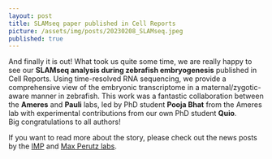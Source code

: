 ```yaml
---
layout: post
title: SLAMseq paper published in Cell Reports
picture: /assets/img/posts/20230208_SLAMseq.jpeg
published: true
---
```

And finally it is out! 
What took us quite some time, we are really happy to see our **SLAMseq analysis during zebrafish embryogenesis** published in Cell Reports. Using time-resolved RNA sequencing, we provide a comprehensive view of the embryonic transcriptome in a maternal/zygotic-aware manner in zebrafish. 
This work was a fantastic collaboration between the **Ameres** and **Pauli** labs, led by PhD student **Pooja Bhat** from the Ameres lab with experimental contributions from our own PhD student **Quio**.   
Big congratulations to all authors!

If you want to read more about the story, please check out the news posts by the [IMP](https://www.imp.ac.at/news/article/finding-out-how-embryos-gain-independence) and [Max Perutz labs](https://www.maxperutzlabs.ac.at/news/latest-news/l/embryos-gaining-independence-100307). 
